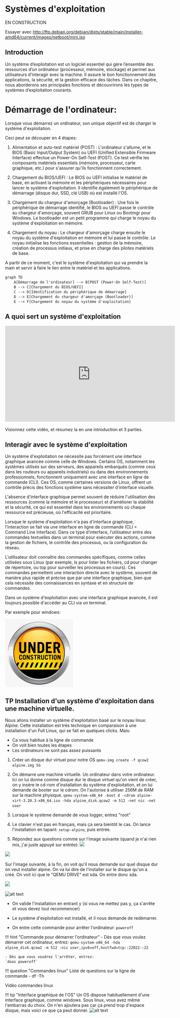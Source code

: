 # Systèmes d'exploitation

EN CONSTRUCTION

Essayer avec http://ftp.debian.org/debian/dists/stable/main/installer-amd64/current/images/netboot/mini.iso

## Introduction

Un système d’exploitation est un logiciel essentiel qui gère l’ensemble des ressources d’un ordinateur (processeur, mémoire, stockage) et permet aux utilisateurs d’interagir avec la machine. Il assure le bon fonctionnement des applications, la sécurité, et la gestion efficace des tâches. Dans ce chapitre, nous aborderons ses principales fonctions et découvrirons les types de systèmes d’exploitation courants.


# Démarrage de l'ordinateur:

Lorsque vous démarrez un ordinateur, son unique objectif est de charger le système d'exploitation.

Ceci peut se découper en 4 étapes:

1. Alimentation et auto-test matériel (POST) : L'ordinateur s'allume, et le BIOS (Basic Input/Output System) ou UEFI (Unified Extensible Firmware Interface) effectue un Power-On Self-Test (POST). Ce test vérifie les composants matériels essentiels (mémoire, processeur, carte graphique, etc.) pour s'assurer qu'ils fonctionnent correctement.

2. Chargement du BIOS/UEFI : Le BIOS ou UEFI initialise le matériel de base, en activant la mémoire et les périphériques nécessaires pour lancer le système d'exploitation. Il identifie également le périphérique de démarrage (disque dur, SSD, clé USB) où est installé l'OS.

3. Chargement du chargeur d'amorçage (Bootloader) : Une fois le périphérique de démarrage identifié, le BIOS ou UEFI passe le contrôle au chargeur d'amorçage, souvent GRUB pour Linux ou Bootmgr pour Windows. Le bootloader est un petit programme qui charge le noyau du système d'exploitation en mémoire.

4. Chargement du noyau : Le chargeur d'amorçage charge ensuite le noyau du système d'exploitation en mémoire et lui passe le contrôle. Le noyau initialise les fonctions essentielles : gestion de la mémoire, création de processus initiaux, et prise en charge des pilotes matériels de base.

A partir de ce moment, c'est le système d'exploitation qui va prendre la main et servir à faire le lien entre le matériel et les applications.

```mermaid
graph TD
    A[Démarrage de l'ordinateur] --> B[POST (Power-On Self-Test)]
    B --> C[Chargement du BIOS/UEFI]
    C --> D[Identification du périphérique de démarrage]
    D --> E[Chargement du chargeur d'amorçage (Bootloader)]
    E --> F[Chargement du noyau du système d'exploitation]
```

## A quoi sert un système d'exploitation

<iframe width="560" height="315" src="https://www.youtube.com/embed/qza9V9ad7nc?si=_RwgafPcuO7JaL8H" title="YouTube video player" frameborder="0" allow="accelerometer; autoplay; clipboard-write; encrypted-media; gyroscope; picture-in-picture; web-share" referrerpolicy="strict-origin-when-cross-origin" allowfullscreen></iframe>

Visionnez cette vidéo, et résumez la en une introduction et 3 parties.

## Interagir avec le système d'exploitation

Un système d'exploitation ne nécessite pas forcément une interface graphique avancée comme celle de Windows. Certains OS, notamment les systèmes utilisés sur des serveurs, des appareils embarqués (comme ceux dans les routeurs ou appareils industriels) ou dans des environnements professionnels, fonctionnent uniquement avec une interface en ligne de commande (CLI). Ces OS, comme certaines versions de Linux, offrent un contrôle précis des fonctions système sans nécessiter d'interface visuelle.

L'absence d'interface graphique permet souvent de réduire l'utilisation des ressources (comme la mémoire et le processeur) et d'améliorer la stabilité et la sécurité, ce qui est essentiel dans les environnements où chaque ressource est précieuse, où l'efficacité est prioritaire.

Lorsque le système d'exploitation n'a pas d'interface graphique, l'interaction se fait via une interface en ligne de commande (CLI = Command Line Interface). Dans ce type d’interface, l’utilisateur entre des commandes textuelles dans un terminal pour exécuter des actions, comme la gestion de fichiers, le contrôle des processus, ou la configuration du réseau.

L’utilisateur doit connaître des commandes spécifiques, comme celles utilisées sous Linux (par exemple, ls pour lister les fichiers, cd pour changer de répertoire, ou top pour surveiller les processus en cours). Ces commandes permettent une interaction directe avec le système, souvent de manière plus rapide et précise que par une interface graphique, bien que cela nécessite des connaissances en syntaxe et en structure de commandes.

Dans un système d'exploitation avec une interface graphique avancée, il est toujours possible d'accéder au CLI via un terminal.

Par exemple pour windows:

![alt text](image.png)


## TP Installation d'un système d'exploitation dans une machine virtuelle.

Nous allons installer un système d'exploitation basé sur le noyau linux: Alpine.
Cette installation est très technique en comparaison à une installation d'un Full Linux, qui se fait en quelques clicks.
Mais:
- Ca vous habitue à la ligne de commande
- On voit bien toutes les étapes
- Les ordinateurs ne sont pas assez puissants

1. Créer un disque dur virtuel pour notre OS
`qemu-img create -f qcow2 alpine.img 5G`

2. On démarre une machine virtuelle. Un ordinateur dans votre ordinateur. Ici on lui donne comme disque dur le disque virtuel qu'on vient de créer, on y insère le cd-rom d'installation du système d'exploitation, et on lui demande de booter sur le cdrom. On l'autorise à utiliser 256M de RAM sur la machine physique.
`qemu-system-x86_64 -boot d -cdrom alpine-virt-3.20.3-x86_64.iso -hda alpine_disk.qcow2 -m 512 -net nic -net user`

3. Lorsque le système demande de vous logger, entrez "root"

4. Le clavier n'est pas en français, mais ça sera bientôt le cas. On lance l'installation en tapant: `setup-alpine`, puis entrée.

5. Répondez aux questions comme sur l'image suivante (quand je n'ai rien mis, j'ai juste appuyé sur entrée):
![](image-2.png)


![](image-3.png)

Sur l'image suivante, à la fin, on voit qu'il nous demande sur quel disque dur on veut installer alpine. On va lui dire de l'installer sur le disque qu'on a créé. On voit ici que le "QEMU DRIVE" est sda. On entre donc sda.

![](image-4.png)

![alt text](image-5.png)

- On valide l'installation en entrant y  (si vous ne mettez pas y, ça s'arrête et vous devez tout recommencer)

- Le système d'exploitation est installé, et il nous demande de redémarrer.

- On entre cette commande pour arrêter l'ordinateur: `poweroff`


!!! hint "Commande pour démarrer l'ordinateur"
    - Dès que vous voulez démarrer cet ordinateur, entrez:
    `qemu-system-x86_64 -hda alpine_disk.qcow2 -m 512 -nic user,ipv6=off,hostfwd=tcp::22022-:22`

    - Dès que vous voudrez l'arrêter, entrez:
    `doas poweroff`

!!! question "Commandes linux"
    Liste de questions sur la ligne de commande
    - df -Th


Vidéo commandes linux


!!! tip "Interface graphique de l'OS"
    Un OS dispose habituellement d'une interface graphique, comme windows.
    Sous linux, vous avez même l'embarras du choix.
    On n'en ajoutera pas car ça prend trop d'espace disque, mais voici ce que ça peut donner.
    ![alt text](image-6.png)
